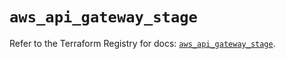 # `aws_api_gateway_stage`

Refer to the Terraform Registry for docs: [`aws_api_gateway_stage`](https://registry.terraform.io/providers/hashicorp/aws/5.80.0/docs/resources/api_gateway_stage).
